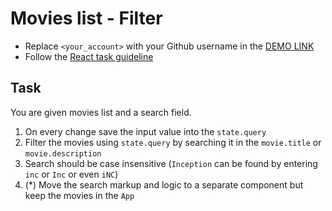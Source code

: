 # Movies list - Filter
- Replace `<your_account>` with your Github username in the
 [DEMO LINK](https://nikita-parkhomenko.github.io/react_movies-list-filter/)
- Follow the [React task guideline](https://github.com/mate-academy/react_task-guideline#react-tasks-guideline)

## Task
You are given movies list and a search field.
1. On every change save the input value into the `state.query`
2. Filter the movies using `state.query` by searching it in the `movie.title` or `movie.description`
3. Search should be case insensitive (`Inception` can be found by entering `inc` or `Inc` or even `iNC`)
4. (*) Move the search markup and logic to a separate component but keep the movies in the `App`
